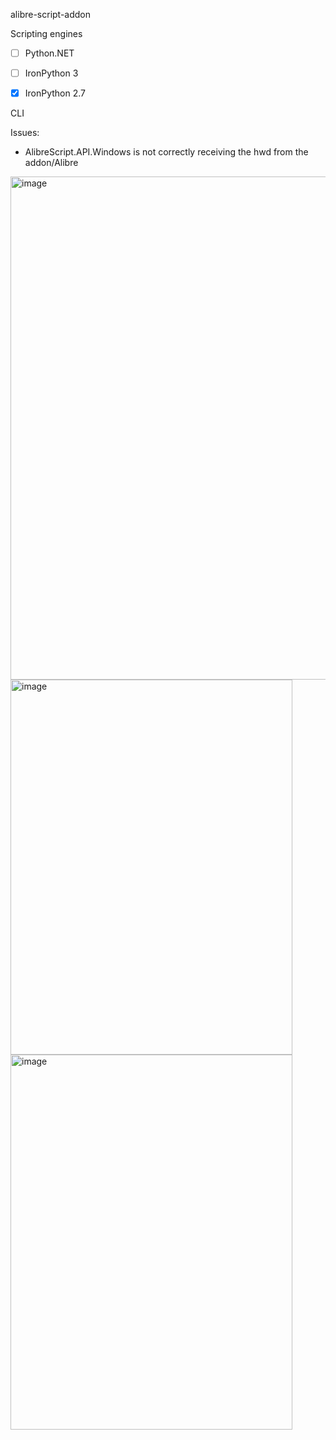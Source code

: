 alibre-script-addon

Scripting engines

- [ ] Python.NET

- [ ] IronPython 3

- [X] IronPython 2.7

CLI 

Issues:

- AlibreScript.API.Windows is not correctly receiving the hwd from the addon/Alibre 

<img width="772" height="805" alt="image" src="https://github.com/user-attachments/assets/41b29ef6-7e4a-41e4-adc2-f1afeeb46577" />

<img width="451" height="600" alt="image" src="https://github.com/user-attachments/assets/3e7e2b03-7e5d-4ee9-a1eb-be71337a0b87" />

<img width="451" height="600" alt="image" src="https://github.com/user-attachments/assets/7e358ef3-6c26-4195-9176-3453d2f385dd" />
